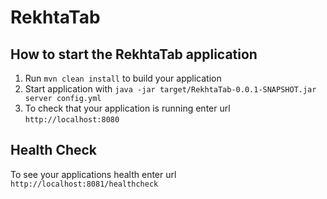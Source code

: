 # RekhtaTab

How to start the RekhtaTab application
---

1. Run `mvn clean install` to build your application
1. Start application with `java -jar target/RekhtaTab-0.0.1-SNAPSHOT.jar server config.yml`
1. To check that your application is running enter url `http://localhost:8080`

Health Check
---

To see your applications health enter url `http://localhost:8081/healthcheck`
